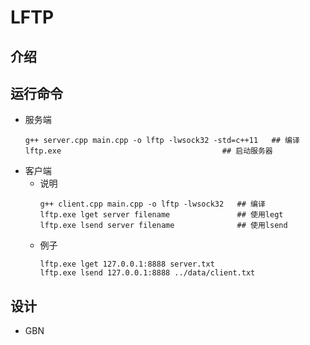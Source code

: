 # LFTP

## 介绍


## 运行命令
* 服务端
    ```shell
    g++ server.cpp main.cpp -o lftp -lwsock32 -std=c++11   ## 编译
    lftp.exe                                    ## 启动服务器
    ```
* 客户端
    * 说明
        ```shell
        g++ client.cpp main.cpp -o lftp -lwsock32   ## 编译
        lftp.exe lget server filename               ## 使用legt
        lftp.exe lsend server filename              ## 使用lsend
        ```
    * 例子
        ```shell
        lftp.exe lget 127.0.0.1:8888 server.txt
        lftp.exe lsend 127.0.0.1:8888 ../data/client.txt
        ```

## 设计

* GBN